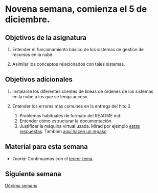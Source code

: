 # Novena semana, comienza el 5 de diciembre.


## Objetivos de la asignatura

1. Entender el funcionamiento básico de los sistemas de gestión de
   recursos en la nube.

2. Asimilar los conceptos relacionados con tales sistemas.

## Objetivos adicionales

1. Instalarse los diferentes clientes de líneas de órdenes de los
   sistemas en la nube a los que se tenga acceso. 
   
2. Entender los errores más comunes en la entrega del hito 3.
   1. Problemas habituales de formato del README.md.
   2. Entender cómo estructurar la documentación.
   3. Justificar la máquina virtual usada. Mirad por
      ejemplo
      [estas respuestas](https://www.quora.com/What-is-best-production-server-for-Flask-apps-Ubuntu-or-CentOS). También
      [aquí hacen un repaso](https://www.fullstackpython.com/operating-systems.html)


## Material para esta semana

* *Teoría*:  Continuamos con
  el 
  [tercer tema](http://jj.github.io/CC/documentos/temas/Automatizando_cloud).


## Siguiente semana

[Décima semana](11-semana)
